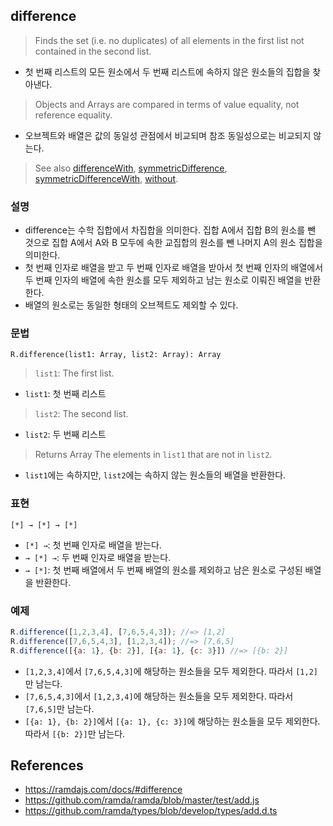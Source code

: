 ## difference
> Finds the set (i.e. no duplicates) of all elements in the first list not contained in the second list.
- 첫 번째 리스트의 모든 원소에서 두 번째 리스트에 속하지 않은 원소들의 집합을 찾아낸다.
> Objects and Arrays are compared in terms of value equality, not reference equality.
- 오브젝트와 배열은 값의 동일성 관점에서 비교되며 참조 동일성으로는 비교되지 않는다.
> See also [differenceWith](./differenceWith.md), [symmetricDifference](./symmetricDifference.md), [symmetricDifferenceWith](./symmetricDifferenceWith), [without](./without.md).

### 설명
- difference는 수학 집합에서 차집합을 의미한다. 집합 A에서 집합 B의 원소를 뺀 것으로 집합 A에서 A와 B 모두에 속한 교집합의 원소를 뺀 나머지 A의 원소 집합을 의미한다.
- 첫 번째 인자로 배열을 받고 두 번째 인자로 배열을 받아서 첫 번째 인자의 배열에서 두 번째 인자의 배열에 속한 원소를 모두 제외하고 남는 원소로 이뤄진 배열을 반환한다.
- 배열의 원소로는 동일한 형태의 오브젝트도 제외할 수 있다.

### 문법
```
R.difference(list1: Array, list2: Array): Array
```
> `list1`: The first list.
- `list1`: 첫 번째 리스트
> `list2`: The second list.
- `list2`: 두 번째 리스트
> Returns Array The elements in `list1` that are not in `list2`.
- `list1`에는 속하지만, `list2`에는 속하지 않는 원소들의 배열을 반환한다.

### 표현
```
[*] → [*] → [*]
```
- `[*] →`: 첫 번째 인자로 배열을 받는다.
- `→ [*] →`: 두 번째 인자로 배열을 받는다.
- `→ [*]`: 첫 번째 배열에서 두 번째 배열의 원소를 제외하고 남은 원소로 구성된 배열을 반환한다.

### 예제
```js
R.difference([1,2,3,4], [7,6,5,4,3]); //=> [1,2]
R.difference([7,6,5,4,3], [1,2,3,4]); //=> [7,6,5]
R.difference([{a: 1}, {b: 2}], [{a: 1}, {c: 3}]) //=> [{b: 2}]
```
- `[1,2,3,4]`에서 `[7,6,5,4,3]`에 해당하는 원소들을 모두 제외한다. 따라서 `[1,2]`만 남는다.
- `[7,6,5,4,3]`에서 `[1,2,3,4]`에 해당하는 원소들을 모두 제외한다. 따라서 `[7,6,5]`만 남는다.
- `[{a: 1}, {b: 2}]`에서 `[{a: 1}, {c: 3}]`에 해당하는 원소들을 모두 제외한다. 따라서 `[{b: 2}]`만 남는다.

## References
- https://ramdajs.com/docs/#difference
- https://github.com/ramda/ramda/blob/master/test/add.js
- https://github.com/ramda/types/blob/develop/types/add.d.ts
